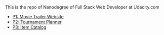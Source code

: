 This is the repo of Nanodegree of Full Stack Web Developer at Udacity.com

* [P1: Movie Trailer Website](https://github.com/nickyfoto/udacity/tree/master/P1)
* [P2: Tournament Planner](https://github.com/nickyfoto/udacity/tree/master/P2)
* [P3: Item Catalog](https://github.com/nickyfoto/udacity/tree/master/P3)